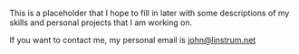 This is a placeholder that I hope to fill in later with some descriptions of my skills and
personal projects that I am working on.

If you want to contact me, my personal email is john@linstrum.net
